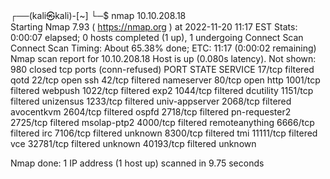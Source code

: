 ┌──(kali㉿kali)-[~]
└─$ nmap 10.10.208.18      
Starting Nmap 7.93 ( https://nmap.org ) at 2022-11-20 11:17 EST
Stats: 0:00:07 elapsed; 0 hosts completed (1 up), 1 undergoing Connect Scan
Connect Scan Timing: About 65.38% done; ETC: 11:17 (0:00:02 remaining)
Nmap scan report for 10.10.208.18
Host is up (0.080s latency).
Not shown: 980 closed tcp ports (conn-refused)
PORT      STATE    SERVICE
17/tcp    filtered qotd
22/tcp    open     ssh
42/tcp    filtered nameserver
80/tcp    open     http
1001/tcp  filtered webpush
1022/tcp  filtered exp2
1044/tcp  filtered dcutility
1151/tcp  filtered unizensus
1233/tcp  filtered univ-appserver
2068/tcp  filtered avocentkvm
2604/tcp  filtered ospfd
2718/tcp  filtered pn-requester2
2725/tcp  filtered msolap-ptp2
4000/tcp  filtered remoteanything
6666/tcp  filtered irc
7106/tcp  filtered unknown
8300/tcp  filtered tmi
11111/tcp filtered vce
32781/tcp filtered unknown
40193/tcp filtered unknown

Nmap done: 1 IP address (1 host up) scanned in 9.75 seconds
